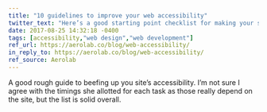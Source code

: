```yaml
---
title: "10 guidelines to improve your web accessibility"
twitter_text: "Here’s a good starting point checklist for making your site more accessible:"
date: 2017-08-25 14:32:18 -0400
tags: [accessibility,"web design","web development"]
ref_url: https://aerolab.co/blog/web-accessibility/
in_reply_to: https://aerolab.co/blog/web-accessibility/
ref_source: Aerolab
---
```


A good rough guide to beefing up you site’s accessibility. I’m not sure I agree with the timings she allotted for each task as those really depend on the site, but the list is solid overall.
